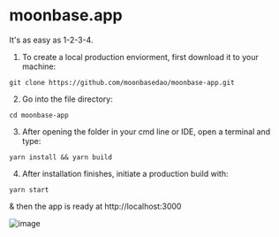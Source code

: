 # moonbase.app

It's as easy as 1-2-3-4.

1) To create a local production enviorment, 
first download it to your machine:

```
git clone https://github.com/moonbasedao/moonbase-app.git
```

2) Go into the file directory:

```
cd moonbase-app
```

3) After opening the folder in your cmd line or IDE, open a terminal and type:

```
yarn install && yarn build
```

4) After installation finishes, initiate a production build with:

```
yarn start
```

& then the app is ready at http://localhost:3000

![image](https://media.discordapp.net/attachments/1047007258237743165/1087957535371296788/image.png)
